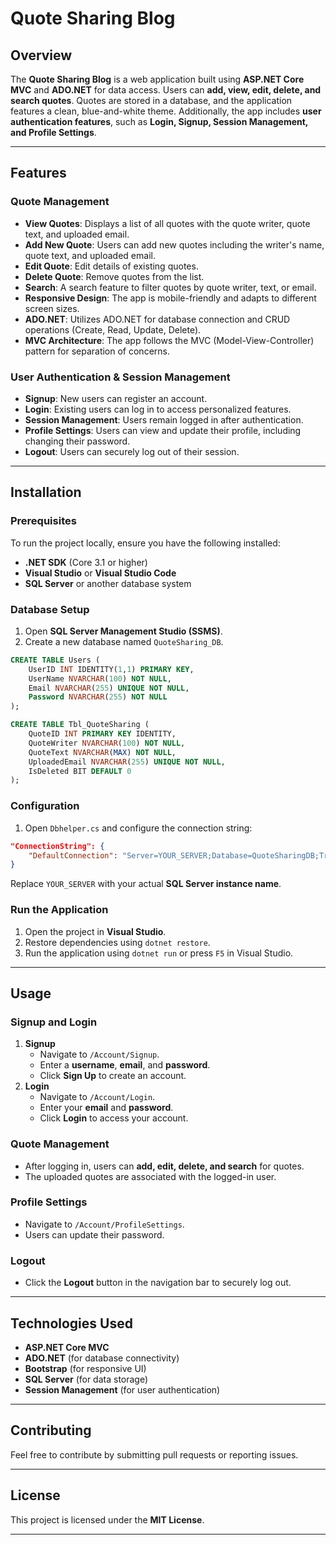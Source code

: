 # **Quote Sharing Blog**

## **Overview**

The **Quote Sharing Blog** is a web application built using **ASP.NET Core MVC** and **ADO.NET** for data access. Users can **add, view, edit, delete, and search quotes**. Quotes are stored in a database, and the application features a clean, blue-and-white theme. Additionally, the app includes **user authentication features**, such as **Login, Signup, Session Management, and Profile Settings**.

---

## **Features**

### **Quote Management**
- **View Quotes**: Displays a list of all quotes with the quote writer, quote text, and uploaded email.
- **Add New Quote**: Users can add new quotes including the writer's name, quote text, and uploaded email.
- **Edit Quote**: Edit details of existing quotes.
- **Delete Quote**: Remove quotes from the list.
- **Search**: A search feature to filter quotes by quote writer, text, or email.
- **Responsive Design**: The app is mobile-friendly and adapts to different screen sizes.
- **ADO.NET**: Utilizes ADO.NET for database connection and CRUD operations (Create, Read, Update, Delete).
- **MVC Architecture**: The app follows the MVC (Model-View-Controller) pattern for separation of concerns.

### **User Authentication & Session Management**
- **Signup**: New users can register an account.
- **Login**: Existing users can log in to access personalized features.
- **Session Management**: Users remain logged in after authentication.
- **Profile Settings**: Users can view and update their profile, including changing their password.
- **Logout**: Users can securely log out of their session.

---

## **Installation**

### **Prerequisites**
To run the project locally, ensure you have the following installed:
- **.NET SDK** (Core 3.1 or higher)
- **Visual Studio** or **Visual Studio Code**
- **SQL Server** or another database system

### **Database Setup**
1. Open **SQL Server Management Studio (SSMS)**.
2. Create a new database named `QuoteSharing_DB`.

```sql
CREATE TABLE Users (
    UserID INT IDENTITY(1,1) PRIMARY KEY,
    UserName NVARCHAR(100) NOT NULL,
    Email NVARCHAR(255) UNIQUE NOT NULL,
    Password NVARCHAR(255) NOT NULL
);

CREATE TABLE Tbl_QuoteSharing (
    QuoteID INT PRIMARY KEY IDENTITY,
    QuoteWriter NVARCHAR(100) NOT NULL,
    QuoteText NVARCHAR(MAX) NOT NULL,
    UploadedEmail NVARCHAR(255) UNIQUE NOT NULL,
    IsDeleted BIT DEFAULT 0
);
```

### **Configuration**
1. Open `Dbhelper.cs` and configure the connection string:

```json
"ConnectionString": {
    "DefaultConnection": "Server=YOUR_SERVER;Database=QuoteSharingDB;Trusted_Connection=True;"
}
```

Replace `YOUR_SERVER` with your actual **SQL Server instance name**.

### **Run the Application**
1. Open the project in **Visual Studio**.
2. Restore dependencies using `dotnet restore`.
3. Run the application using `dotnet run` or press `F5` in Visual Studio.

---

## **Usage**

### **Signup and Login**
1. **Signup**
   - Navigate to `/Account/Signup`.
   - Enter a **username**, **email**, and **password**.
   - Click **Sign Up** to create an account.
2. **Login**
   - Navigate to `/Account/Login`.
   - Enter your **email** and **password**.
   - Click **Login** to access your account.

### **Quote Management**
- After logging in, users can **add, edit, delete, and search** for quotes.
- The uploaded quotes are associated with the logged-in user.

### **Profile Settings**
- Navigate to `/Account/ProfileSettings`.
- Users can update their password.

### **Logout**
- Click the **Logout** button in the navigation bar to securely log out.

---

## **Technologies Used**
- **ASP.NET Core MVC**
- **ADO.NET** (for database connectivity)
- **Bootstrap** (for responsive UI)
- **SQL Server** (for data storage)
- **Session Management** (for user authentication)

---

## **Contributing**
Feel free to contribute by submitting pull requests or reporting issues.

---

## **License**
This project is licensed under the **MIT License**.

---


